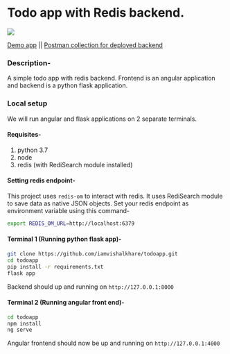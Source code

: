 # Todo app with Redis backend.

![](https://github.com/iamvishalkhare/todoapp/actions/workflows/python-app.yml/badge.svg)

[Demo app](http://13.235.106.236/redis-todo) || 
[Postman collection for deployed backend](https://www.getpostman.com/collections/644a5723b4e630b7c87b)
### Description-
A simple todo app with redis backend. Frontend is an angular application and backend is a python flask application.

### Local setup
We will run angular and flask applications on 2 separate terminals.

#### Requisites-
1. python 3.7
2. node
3. redis (with RediSearch module installed)

#### Setting redis endpoint-
This project uses `redis-om` to interact with redis. It uses RediSearch module to save data as native JSON objects.
Set your redis endpoint as environment variable using this command-
```bash
export REDIS_OM_URL=http://localhost:6379
```

#### Terminal 1 (Running python flask app)-
```bash
git clone https://github.com/iamvishalkhare/todoapp.git
cd todoapp
pip install -r requirements.txt
flask app
```
Backend should up and running on `http://127.0.0.1:8000`

#### Terminal 2 (Running angular front end)-
```bash
cd todoapp
npm install
ng serve
```
Angular frontend should now be up and running on `http://127.0.0.1:4000`



